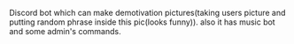 Discord bot which can make demotivation pictures(taking users picture and putting random phrase inside this pic(looks funny)). also it has music bot and some admin's commands.
